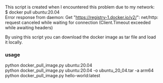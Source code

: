 This script is created when I encountered this problem due to my network:             
$ docker pull ubuntu:20.04         
Error response from daemon: Get "https://registry-1.docker.io/v2/": net/http: request canceled while waiting for connection (Client.Timeout exceeded while awaiting headers)       
            
By using this script you can download the docker image as tar file and load it locally.           
           
### usage         
python docker_pull_image.py ubuntu:20.04          
python docker_pull_image.py ubuntu:20.04 -o ubuntu_20_04.tar -a arm64      
python docker_pull_image.py hello-world:latest       



